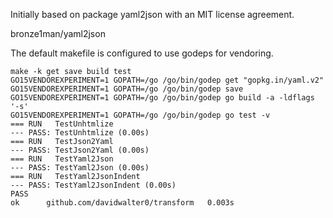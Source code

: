 Initially based on package yaml2json with an MIT license agreement.

bronze1man/yaml2json

The default makefile is configured to use godeps for vendoring.

```
make -k get save build test
GO15VENDOREXPERIMENT=1 GOPATH=/go /go/bin/godep get "gopkg.in/yaml.v2" 
GO15VENDOREXPERIMENT=1 GOPATH=/go /go/bin/godep save
GO15VENDOREXPERIMENT=1 GOPATH=/go /go/bin/godep go build -a -ldflags '-s'
GO15VENDOREXPERIMENT=1 GOPATH=/go /go/bin/godep go test -v
=== RUN   TestUnhtmlize
--- PASS: TestUnhtmlize (0.00s)
=== RUN   TestJson2Yaml
--- PASS: TestJson2Yaml (0.00s)
=== RUN   TestYaml2Json
--- PASS: TestYaml2Json (0.00s)
=== RUN   TestYaml2JsonIndent
--- PASS: TestYaml2JsonIndent (0.00s)
PASS
ok  	github.com/davidwalter0/transform	0.003s
```
